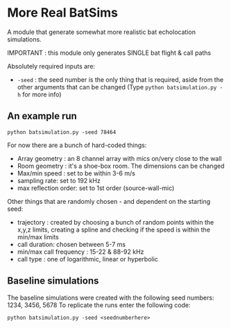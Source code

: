 # More Real BatSims
A module that generate somewhat more realistic bat echolocation simulations. 

IMPORTANT : this module only generates SINGLE bat flight & call paths

Absolutely required inputs are:

* `-seed` : the seed number is the only thing that is required, aside from the other arguments that can be changed (Type `python batsimulation.py -h` for more info)

## An example run

```
python batsimulation.py -seed 78464
```


For now there are a bunch of hard-coded things:

* Array geometry : an 8 channel array with mics on/very close to the wall
* Room geometry : it's a shoe-box room. The dimensions can be changed
* Max/min speed : set to be within 3-6 m/s
* sampling rate: set to 192 kHz
* max reflection order: set to 1st order (source-wall-mic)

Other things that are randomly chosen - and dependent on the starting seed:

* trajectory : created by choosing a bunch of random points within the x,y,z limits, creating a spline and checking if the speed is within the min/max limits
* call duration: chosen between 5-7 ms
* min/max call frequency : 15-22 & 88-92 kHz
* call type : one of logarithmic, linear or hyperbolic



Baseline simulations
--------------------
The baseline simulations were created with the following seed numbers: 1234, 3456, 5678 
To replicate the runs enter the following code:


```
python batsimulation.py -seed <seednumberhere>
```

